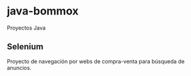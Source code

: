 # java-bommox
Proyectos Java

## Selenium
Proyecto de navegación por webs de compra-venta para búsqueda de anuncios.
